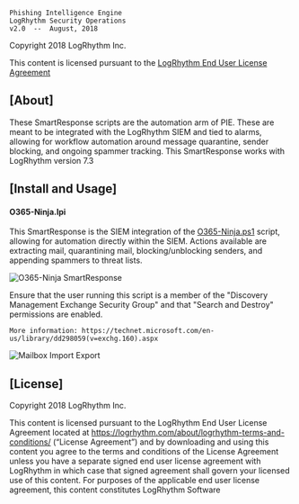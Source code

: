 
    Phishing Intelligence Engine
    LogRhythm Security Operations
    v2.0  --  August, 2018

Copyright 2018 LogRhythm Inc.   

This content is licensed pursuant to the [LogRhythm End User License Agreement](https://logrhythm.com/about/logrhythm-terms-and-conditions/)


## [About]
    
These SmartResponse scripts are the automation arm of PIE. These are meant to be integrated with the LogRhythm SIEM and tied to alarms, allowing for workflow automation around message quarantine, sender blocking, and ongoing spammer tracking. This SmartResponse works with LogRhythm version 7.3


## [Install and Usage]

#### O365-Ninja.lpi

This SmartResponse is the SIEM integration of the [O365-Ninja.ps1](/Scripts/O365-Ninja/README.md) script, allowing for automation directly within the SIEM. Actions available are extracting mail, quarantining mail, blocking/unblocking senders, and appending spammers to threat lists.

![O365-Ninja SmartResponse](/images/O365-Ninja-SmartResponse.png)

Ensure that the user running this script is a member of the "Discovery Management Exchange Security Group" and that "Search and Destroy" permissions are enabled.
    
    More information: https://technet.microsoft.com/en-us/library/dd298059(v=exchg.160).aspx

![Mailbox Import Export](/images/Mailbox-Import-Export.png)


## [License]

Copyright 2018 LogRhythm Inc.   

This content is licensed pursuant to the LogRhythm End User License Agreement located at https://logrhythm.com/about/logrhythm-terms-and-conditions/ (“License Agreement”) and by downloading and using this content you agree to the terms and conditions of the License Agreement unless you have a separate signed end user license agreement with LogRhythm in which case that signed agreement shall govern your licensed use of this content. For purposes of the applicable end user license agreement, this content constitutes LogRhythm Software